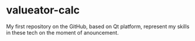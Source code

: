 # valueator-calc
My first repository on the GitHub, based on Qt platform, represent my skills in these tech on the moment of anouncement.

